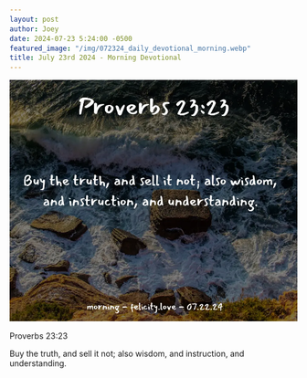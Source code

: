 ```yaml
---
layout: post
author: Joey
date: 2024-07-23 5:24:00 -0500
featured_image: "/img/072324_daily_devotional_morning.webp"
title: July 23rd 2024 - Morning Devotional
---
```


[![July 23rd 2024 - Morning Devotional](/img/072324_daily_devotional_morning.webp)](/img/072324_daily_devotional_morning.webp)

Proverbs 23:23

Buy the truth, and sell it not; also wisdom, and instruction, and understanding.


<!-- <hr>

Please consider purchasing a mug to support the page by clicking the image below, thank you!

[![June 20th 2024 - Morning Devotional - Mug](/img/mugs/061124_morning_mug.webp)](https://www.joeybrinkman.com/shop) -->